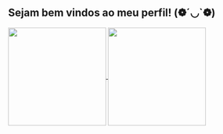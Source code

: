 ## Sejam bem vindos ao meu perfil! (❁´◡`❁)

<a href="https://github.com/jacquelinemathias/github-readme-stats&show_icons=true">
  <img height=200 align="center" src="https://github-readme-stats.vercel.app/api?username=jacquelinemathias&show_icons=true&theme=gruvbox"/>
</a>
<a href="https://github.com/jacquelinemathias/github-readme-stats">
  <img height=200 align="center" src="https://github-readme-stats.vercel.app/api/top-langs/?username=jacquelinemathias&layout=compact&theme=gruvbox&card_width=320" />
</a>
